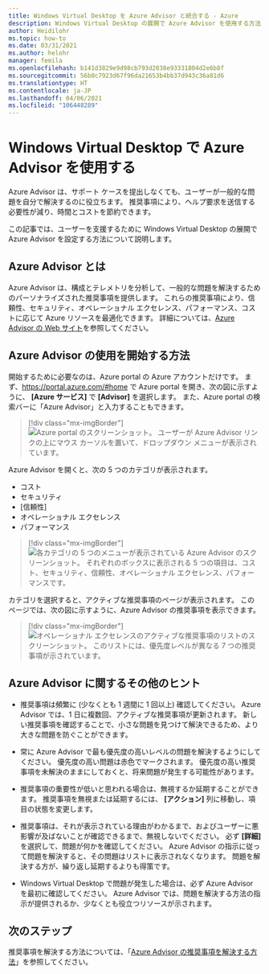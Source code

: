 ```yaml
---
title: Windows Virtual Desktop を Azure Advisor と統合する - Azure
description: Windows Virtual Desktop の展開で Azure Advisor を使用する方法について説明します。
author: Heidilohr
ms.topic: how-to
ms.date: 03/31/2021
ms.author: helohr
manager: femila
ms.openlocfilehash: b141d3829e9d98cb793d2038e93331804d2e6b8f
ms.sourcegitcommit: 56b0c7923d67f96da21653b4bb37d943c36a81d6
ms.translationtype: HT
ms.contentlocale: ja-JP
ms.lasthandoff: 04/06/2021
ms.locfileid: "106448289"
---
```

# <a name="use-azure-advisor-with-windows-virtual-desktop"></a>Windows Virtual Desktop で Azure Advisor を使用する

Azure Advisor は、サポート ケースを提出しなくても、ユーザーが一般的な問題を自分で解決するのに役立ちます。 推奨事項により、ヘルプ要求を送信する必要性が減り、時間とコストを節約できます。

この記事では、ユーザーを支援するために Windows Virtual Desktop の展開で Azure Advisor を設定する方法について説明します。

## <a name="what-is-azure-advisor"></a>Azure Advisor とは

Azure Advisor は、構成とテレメトリを分析して、一般的な問題を解決するためのパーソナライズされた推奨事項を提供します。 これらの推奨事項により、信頼性、セキュリティ、オペレーショナル エクセレンス、パフォーマンス、コストに応じて Azure リソースを最適化できます。 詳細については、[Azure Advisor の Web サイト](https://azure.microsoft.com/services/advisor/)を参照してください。

## <a name="how-to-start-using-azure-advisor"></a>Azure Advisor の使用を開始する方法

開始するために必要なのは、Azure portal の Azure アカウントだけです。 まず、<https://portal.azure.com/#home> で Azure portal を開き、次の図に示すように、 **[Azure サービス]** で **[Advisor]** を選択します。 また、Azure portal の検索バーに「Azure Advisor」と入力することもできます。

> [!div class="mx-imgBorder"]
> ![Azure portal のスクリーンショット。 ユーザーが Azure Advisor リンクの上にマウス カーソルを置いて、ドロップダウン メニューが表示されています。](media/azure-advisor.png)

Azure Advisor を開くと、次の 5 つのカテゴリが表示されます。

- コスト
- セキュリティ
- [信頼性]
- オペレーショナル エクセレンス
- パフォーマンス

> [!div class="mx-imgBorder"]
> ![各カテゴリの 5 つのメニューが表示されている Azure Advisor のスクリーンショット。 それぞれのボックスに表示される 5 つの項目は、コスト、セキュリティ、信頼性、オペレーショナル エクセレンス、パフォーマンスです。](media/advisor-categories.png)

カテゴリを選択すると、アクティブな推奨事項のページが表示されます。 このページでは、次の図に示すように、Azure Advisor の推奨事項を表示できます。

> [!div class="mx-imgBorder"]
> ![オペレーショナル エクセレンスのアクティブな推奨事項のリストのスクリーンショット。 このリストには、優先度レベルが異なる 7 つの推奨事項が示されています。](media/active-suggestions.png)

## <a name="additional-tips-for-azure-advisor"></a>Azure Advisor に関するその他のヒント

- 推奨事項は頻繁に (少なくとも 1 週間に 1 回以上) 確認してください。 Azure Advisor では、1 日に複数回、アクティブな推奨事項が更新されます。 新しい推奨事項を確認することで、小さな問題を見つけて解決できるため、より大きな問題を防ぐことができます。

- 常に Azure Advisor で最も優先度の高いレベルの問題を解決するようにしてください。 優先度の高い問題は赤色でマークされます。 優先度の高い推奨事項を未解決のままにしておくと、将来問題が発生する可能性があります。

- 推奨事項の重要性が低いと思われる場合は、無視するか延期することができます。 推奨事項を無視または延期するには、 **[アクション]** 列に移動し、項目の状態を変更します。

- 推奨事項は、それが表示されている理由がわかるまで、およびユーザーに悪影響が及ばないことが確認できるまで、無視しないでください。 必ず **[詳細]** を選択して、問題が何かを確認してください。 Azure Advisor の指示に従って問題を解決すると、その問題はリストに表示されなくなります。 問題を解決する方が、繰り返し延期するよりも得策です。

- Windows Virtual Desktop で問題が発生した場合は、必ず Azure Advisor を最初に確認してください。 Azure Advisor では、問題を解決する方法の指示が提供されるか、少なくとも役立つリソースが示されます。

## <a name="next-steps"></a>次のステップ

推奨事項を解決する方法については、「[Azure Advisor の推奨事項を解決する方法](azure-advisor-recommendations.md)」を参照してください。
